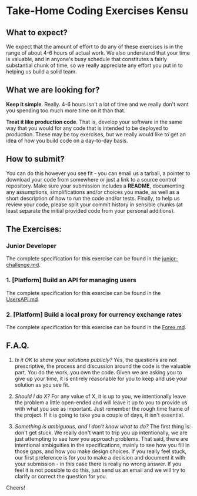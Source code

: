 # Take-Home Coding Exercises Kensu

## What to expect?
We expect that the amount of effort to do any of these exercises is in the range of about 4-6 hours of actual work. We also understand that your time is valuable, and in anyone's busy schedule that constitutes a fairly substantial chunk of time, so we really appreciate any effort you put in to helping us build a solid team.

## What we are looking for?
**Keep it simple**. Really. 4-6 hours isn't a lot of time and we really don't want you spending too much more time on it than that.

**Treat it like production code**. That is, develop your software in the same way that you would for any code that is intended to be deployed to production. These may be toy exercises, but we really would like to get an idea of how you build code on a day-to-day basis.

## How to submit?
You can do this however you see fit - you can email us a tarball, a pointer to download your code from somewhere or just a link to a source control repository.
Make sure your submission includes a **README**, documenting any assumptions, simplifications and/or choices you made, as well as a short description of how to run the code and/or tests. Finally, to help us review your code, please split your commit history in sensible chunks (at least separate the initial provided code from your personal additions).

## The Exercises:
### Junior Developer
The complete specification for this exercise can be found in the [junior-challenge.md](junior/junior-challenge.md).

### 1. [Platform] Build an API for managing users
The complete specification for this exercise can be found in the [UsersAPI.md](users/UsersAPI.md).

### 2. [Platform] Build a local proxy for currency exchange rates
The complete specification for this exercise can be found in the [Forex.md](forex/Forex.md).

## F.A.Q.
1) _Is it OK to share your solutions publicly?_
Yes, the questions are not prescriptive, the process and discussion around the code is the valuable part. You do the work, you own the code. Given we are asking you to give up your time, it is entirely reasonable for you to keep and use your solution as you see fit.

2) _Should I do X?_
For any value of X, it is up to you, we intentionally leave the problem a little open-ended and will leave it up to you to provide us with what you see as important. Just remember the rough time frame of the project. If it is going to take you a couple of days, it isn't essential.

3) _Something is ambiguous, and I don't know what to do?_
The first thing is: don't get stuck. We really don't want to trip you up intentionally, we are just attempting to see how you approach problems. That said, there are intentional ambiguities in the specifications, mainly to see how you fill in those gaps, and how you make design choices.
If you really feel stuck, our first preference is for you to make a decision and document it with your submission - in this case there is really no wrong answer. If you feel it is not possible to do this, just send us an email and we will try to clarify or correct the question for you.

Cheers!
